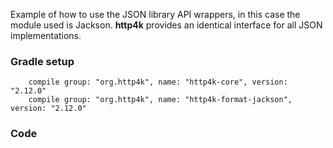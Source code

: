Example of how to use the JSON library API wrappers, in this case the module used is Jackson. **http4k** provides an identical interface for all JSON implementations.

### Gradle setup
```
    compile group: "org.http4k", name: "http4k-core", version: "2.12.0"
    compile group: "org.http4k", name: "http4k-format-jackson", version: "2.12.0"
```

### Code
<script src="http://gist-it.appspot.com/https://github.com/http4k/http4k/blob/master/src/docs/cookbook/using_json/example.kt"></script>
